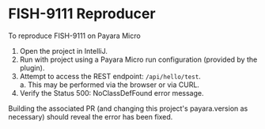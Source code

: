 # FISH-9111 Reproducer

To reproduce FISH-9111 on Payara Micro
1. Open the project in IntelliJ.
2. Run with project using a Payara Micro run configuration (provided by the plugin).
3. Attempt to access the REST endpoint: `/api/hello/test`.  
    a. This may be performed via the browser or via CURL.  
4. Verify the Status 500: NoClassDefFound error message.

Building the associated PR (and changing this project's payara.version as necessary) should reveal the error has been fixed.





